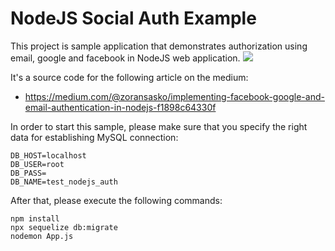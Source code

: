 # NodeJS Social Auth Example

This project is sample application that demonstrates authorization using email, google and facebook in NodeJS web application.
![](https://cdn-images-1.medium.com/max/800/1*XpU8fmdPGCRwSlcuWahzdQ.jpeg)

It's a source code for the following article on the medium:

- https://medium.com/@zoransasko/implementing-facebook-google-and-email-authentication-in-nodejs-f1898c64330f

In order to start this sample, please make sure that you specify the right data for establishing MySQL connection:
```
DB_HOST=localhost
DB_USER=root
DB_PASS=
DB_NAME=test_nodejs_auth
```
After that, please execute the following commands:
```
npm install
npx sequelize db:migrate
nodemon App.js
```
